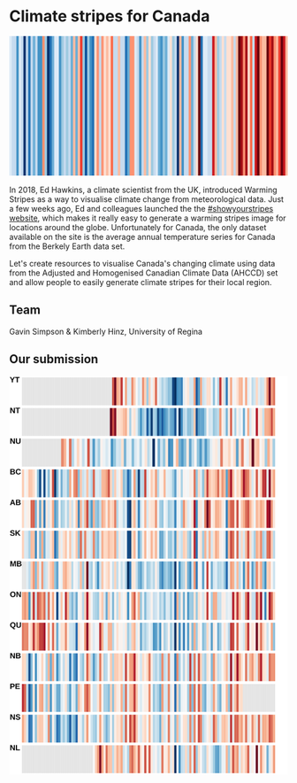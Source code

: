 # Climate stripes for Canada

![Warming Stripes for Canada from 1901-2018 from showyourstripes.info](plots/canada-warming-stripes-1901-2018-from-showyourstripes.png)

In 2018, Ed Hawkins, a climate scientist from the UK, introduced Warming Stripes as a way to visualise climate change from meteorological data. Just a few weeks ago, Ed and colleagues launched the the [#showyourstripes website](https://showyourstripes.info), which makes it really easy to generate a warming stripes image for locations around the globe. Unfortunately for Canada, the only dataset available on the site is the average annual temperature series for Canada from the Berkely Earth data set.

Let's create resources to visualise Canada's changing climate using data from the Adjusted and Homogenised Canadian Climate Data (AHCCD) set and allow people to easily generate climate stripes for their local region.

## Team

Gavin Simpson & Kimberly Hinz, University of Regina

## Our submission

![Warming stripes for each Canadian province and territory](plots/climate-stripes-geographical-small.svg)
